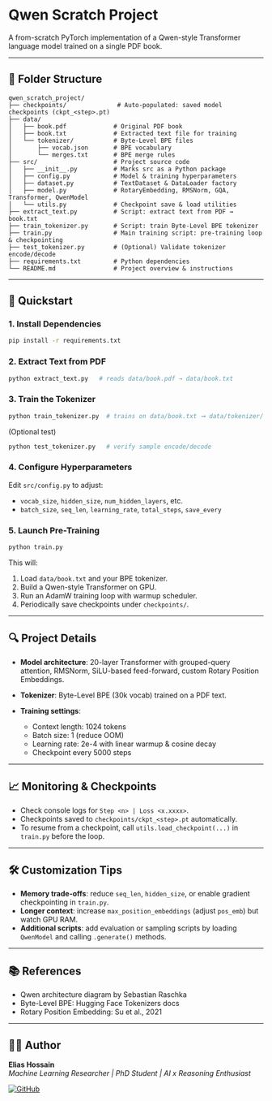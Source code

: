 # Qwen Scratch Project

A from-scratch PyTorch implementation of a Qwen-style Transformer language model trained on a single PDF book.

---

## 📂 Folder Structure

```
qwen_scratch_project/
├── checkpoints/              # Auto-populated: saved model checkpoints (ckpt_<step>.pt)
├── data/
│   ├── book.pdf             # Original PDF book
│   ├── book.txt             # Extracted text file for training
│   └── tokenizer/           # Byte-Level BPE files
│       ├── vocab.json       # BPE vocabulary
│       └── merges.txt       # BPE merge rules
├── src/                     # Project source code
│   ├── __init__.py          # Marks src as a Python package
│   ├── config.py            # Model & training hyperparameters
│   ├── dataset.py           # TextDataset & DataLoader factory
│   ├── model.py             # RotaryEmbedding, RMSNorm, GQA, Transformer, QwenModel
│   └── utils.py             # Checkpoint save & load utilities
├── extract_text.py          # Script: extract text from PDF → book.txt
├── train_tokenizer.py       # Script: train Byte-Level BPE tokenizer
├── train.py                 # Main training script: pre-training loop & checkpointing
├── test_tokenizer.py        # (Optional) Validate tokenizer encode/decode
├── requirements.txt         # Python dependencies
└── README.md                # Project overview & instructions
```

---

## 🚀 Quickstart

### 1. Install Dependencies

```bash
pip install -r requirements.txt
```

### 2. Extract Text from PDF

```bash
python extract_text.py   # reads data/book.pdf → data/book.txt
```

### 3. Train the Tokenizer

```bash
python train_tokenizer.py  # trains on data/book.txt ➞ data/tokenizer/{vocab.json, merges.txt}
```

(Optional test)

```bash
python test_tokenizer.py   # verify sample encode/decode
```

### 4. Configure Hyperparameters

Edit `src/config.py` to adjust:

* `vocab_size`, `hidden_size`, `num_hidden_layers`, etc.
* `batch_size`, `seq_len`, `learning_rate`, `total_steps`, `save_every`

### 5. Launch Pre-Training

```bash
python train.py
```

This will:

1. Load `data/book.txt` and your BPE tokenizer.
2. Build a Qwen-style Transformer on GPU.
3. Run an AdamW training loop with warmup scheduler.
4. Periodically save checkpoints under `checkpoints/`.

---

## 🔍 Project Details

* **Model architecture**: 20-layer Transformer with grouped-query attention, RMSNorm, SiLU-based feed-forward, custom Rotary Position Embeddings.
* **Tokenizer**: Byte-Level BPE (30k vocab) trained on a PDF text.
* **Training settings**:

  * Context length: 1024 tokens
  * Batch size: 1 (reduce OOM)
  * Learning rate: 2e-4 with linear warmup & cosine decay
  * Checkpoint every 5000 steps

---

## 📈 Monitoring & Checkpoints

* Check console logs for `Step <n> | Loss <x.xxxx>`.
* Checkpoints saved to `checkpoints/ckpt_<step>.pt` automatically.
* To resume from a checkpoint, call `utils.load_checkpoint(...)` in `train.py` before the loop.

---

## 🛠️ Customization Tips

* **Memory trade-offs**: reduce `seq_len`, `hidden_size`, or enable gradient checkpointing in `train.py`.
* **Longer context**: increase `max_position_embeddings` (adjust `pos_emb`) but watch GPU RAM.
* **Additional scripts**: add evaluation or sampling scripts by loading `QwenModel` and calling `.generate()` methods.

---

## 📚 References

* Qwen architecture diagram by Sebastian Raschka
* Byte-Level BPE: Hugging Face Tokenizers docs
* Rotary Position Embedding: Su et al., 2021

---

## 👨‍💼 Author

**Elias Hossain**  
_Machine Learning Researcher | PhD Student | AI x Reasoning Enthusiast_

[![GitHub](https://img.shields.io/badge/GitHub-EliasHossain001-blue?logo=github)](https://github.com/EliasHossain001)
